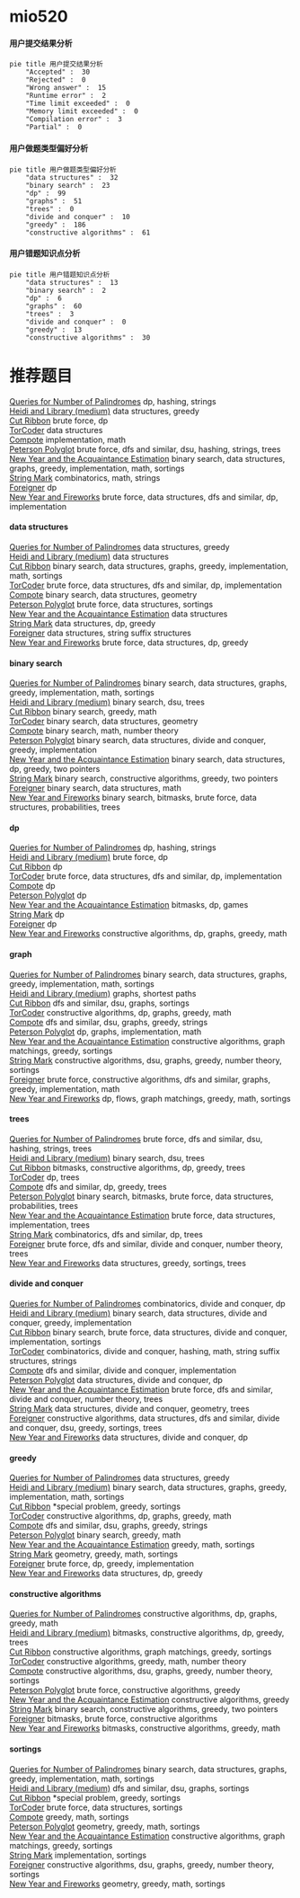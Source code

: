 # mio520
<!-- tabs:start -->
#### **用户提交结果分析**

```mermaid
pie title 用户提交结果分析
    "Accepted" :  30
    "Rejected" :  0
    "Wrong answer" :  15
    "Runtime error" :  2
    "Time limit exceeded" :  0
    "Memory limit exceeded" :  0
    "Compilation error" :  3
    "Partial" :  0
```
#### **用户做题类型偏好分析**

```mermaid
pie title 用户做题类型偏好分析
    "data structures" :  32
    "binary search" :  23
    "dp" :  99
    "graphs" :  51
    "trees" :  0
    "divide and conquer" :  10
    "greedy" :  186
    "constructive algorithms" :  61
```
#### **用户错题知识点分析**

```mermaid
pie title 用户错题知识点分析
    "data structures" :  13
    "binary search" :  2
    "dp" :  6
    "graphs" :  60
    "trees" :  3
    "divide and conquer" :  0
    "greedy" :  13
    "constructive algorithms" :  30
```
<!-- tabs:end -->
# 推荐题目
[Queries for Number of Palindromes](http://codeforces.com/problemset/problem/245/H)		dp,
                        hashing,
                        strings		  
[Heidi and Library (medium)](http://codeforces.com/problemset/problem/802/B)		data structures,
                        greedy		  
[Cut Ribbon](http://codeforces.com/problemset/problem/189/A)		brute force,
                        dp		  
[TorCoder](http://codeforces.com/problemset/problem/240/F)		data structures		  
[Compote](http://codeforces.com/problemset/problem/746/A)		implementation,
                        math		  
[Peterson Polyglot](http://codeforces.com/problemset/problem/778/C)		brute force,
                        dfs and similar,
                        dsu,
                        hashing,
                        strings,
                        trees		  
[New Year and the Acquaintance Estimation](http://codeforces.com/problemset/problem/1091/E)		binary search,
                        data structures,
                        graphs,
                        greedy,
                        implementation,
                        math,
                        sortings		  
[String Mark](http://codeforces.com/problemset/problem/895/D)		combinatorics,
                        math,
                        strings		  
[Foreigner](http://codeforces.com/problemset/problem/1142/D)		dp		  
[New Year and Fireworks](http://codeforces.com/problemset/problem/750/D)		brute force,
                        data structures,
                        dfs and similar,
                        dp,
                        implementation		  
<!-- tabs:start -->
#### **data structures**
[Queries for Number of Palindromes](http://codeforces.com/problemset/problem/802/B)		data structures,
                        greedy		  
[Heidi and Library (medium)](http://codeforces.com/problemset/problem/240/F)		data structures		  
[Cut Ribbon](http://codeforces.com/problemset/problem/1091/E)		binary search,
                        data structures,
                        graphs,
                        greedy,
                        implementation,
                        math,
                        sortings		  
[TorCoder](http://codeforces.com/problemset/problem/750/D)		brute force,
                        data structures,
                        dfs and similar,
                        dp,
                        implementation		  
[Compote](http://codeforces.com/problemset/problem/1446/F)		binary search,
                        data structures,
                        geometry		  
[Peterson Polyglot](http://codeforces.com/problemset/problem/1320/C)		brute force,
                        data structures,
                        sortings		  
[New Year and the Acquaintance Estimation](http://codeforces.com/problemset/problem/587/E)		data structures		  
[String Mark](https://codeforces.com/contest/956/problem/C)		data structures,
                        dp,
                        greedy		  
[Foreigner](http://codeforces.com/problemset/problem/741/E)		data structures,
                        string suffix structures		  
[New Year and Fireworks](http://codeforces.com/problemset/problem/1313/C1)		brute force,
                        data structures,
                        dp,
                        greedy		  
#### **binary search**
[Queries for Number of Palindromes](http://codeforces.com/problemset/problem/1091/E)		binary search,
                        data structures,
                        graphs,
                        greedy,
                        implementation,
                        math,
                        sortings		  
[Heidi and Library (medium)](http://codeforces.com/problemset/problem/444/E)		binary search,
                        dsu,
                        trees		  
[Cut Ribbon](http://codeforces.com/problemset/problem/1250/L)		binary search,
                        greedy,
                        math		  
[TorCoder](http://codeforces.com/problemset/problem/1446/F)		binary search,
                        data structures,
                        geometry		  
[Compote](https://codeforces.com/contest/1240/problem/E)		binary search,
                        math,
                        number theory		  
[Peterson Polyglot](http://codeforces.com/problemset/problem/1439/C)		binary search,
                        data structures,
                        divide and conquer,
                        greedy,
                        implementation		  
[New Year and the Acquaintance Estimation](http://codeforces.com/problemset/problem/1492/C)		binary search,
                        data structures,
                        dp,
                        greedy,
                        two pointers		  
[String Mark](http://codeforces.com/problemset/problem/1463/D)		binary search,
                        constructive algorithms,
                        greedy,
                        two pointers		  
[Foreigner](http://codeforces.com/problemset/problem/1490/G)		binary search,
                        data structures,
                        math		  
[New Year and Fireworks](http://codeforces.com/problemset/problem/1479/D)		binary search,
                        bitmasks,
                        brute force,
                        data structures,
                        probabilities,
                        trees		  
#### **dp**
[Queries for Number of Palindromes](http://codeforces.com/problemset/problem/245/H)		dp,
                        hashing,
                        strings		  
[Heidi and Library (medium)](http://codeforces.com/problemset/problem/189/A)		brute force,
                        dp		  
[Cut Ribbon](http://codeforces.com/problemset/problem/1142/D)		dp		  
[TorCoder](http://codeforces.com/problemset/problem/750/D)		brute force,
                        data structures,
                        dfs and similar,
                        dp,
                        implementation		  
[Compote](http://codeforces.com/problemset/problem/436/D)		dp		  
[Peterson Polyglot](http://codeforces.com/problemset/problem/82/D)		dp		  
[New Year and the Acquaintance Estimation](http://codeforces.com/problemset/problem/377/C)		bitmasks,
                        dp,
                        games		  
[String Mark](http://codeforces.com/problemset/problem/10/D)		dp		  
[Foreigner](http://codeforces.com/problemset/problem/852/E)		dp		  
[New Year and Fireworks](http://codeforces.com/problemset/problem/850/D)		constructive algorithms,
                        dp,
                        graphs,
                        greedy,
                        math		  
#### **graph**
[Queries for Number of Palindromes](http://codeforces.com/problemset/problem/1091/E)		binary search,
                        data structures,
                        graphs,
                        greedy,
                        implementation,
                        math,
                        sortings		  
[Heidi and Library (medium)](http://codeforces.com/problemset/problem/29/E)		graphs,
                        shortest paths		  
[Cut Ribbon](https://codeforces.com/contest/1243/problem/D)		dfs and similar,
                        dsu,
                        graphs,
                        sortings		  
[TorCoder](http://codeforces.com/problemset/problem/850/D)		constructive algorithms,
                        dp,
                        graphs,
                        greedy,
                        math		  
[Compote](http://codeforces.com/problemset/problem/939/D)		dfs and similar,
                        dsu,
                        graphs,
                        greedy,
                        strings		  
[Peterson Polyglot](http://codeforces.com/problemset/problem/704/C)		dp,
                        graphs,
                        implementation,
                        math		  
[New Year and the Acquaintance Estimation](http://codeforces.com/problemset/problem/1360/C)		constructive algorithms,
                        graph matchings,
                        greedy,
                        sortings		  
[String Mark](http://codeforces.com/problemset/problem/1513/D)		constructive algorithms,
                        dsu,
                        graphs,
                        greedy,
                        number theory,
                        sortings		  
[Foreigner](http://codeforces.com/problemset/problem/1487/C)		brute force,
                        constructive algorithms,
                        dfs and similar,
                        graphs,
                        greedy,
                        implementation,
                        math		  
[New Year and Fireworks](http://codeforces.com/problemset/problem/1437/C)		dp,
                        flows,
                        graph matchings,
                        greedy,
                        math,
                        sortings		  
#### **trees**
[Queries for Number of Palindromes](http://codeforces.com/problemset/problem/778/C)		brute force,
                        dfs and similar,
                        dsu,
                        hashing,
                        strings,
                        trees		  
[Heidi and Library (medium)](http://codeforces.com/problemset/problem/444/E)		binary search,
                        dsu,
                        trees		  
[Cut Ribbon](http://codeforces.com/problemset/problem/429/C)		bitmasks,
                        constructive algorithms,
                        dp,
                        greedy,
                        trees		  
[TorCoder](http://codeforces.com/problemset/problem/735/E)		dp,
                        trees		  
[Compote](http://codeforces.com/problemset/problem/274/B)		dfs and similar,
                        dp,
                        greedy,
                        trees		  
[Peterson Polyglot](http://codeforces.com/problemset/problem/1479/D)		binary search,
                        bitmasks,
                        brute force,
                        data structures,
                        probabilities,
                        trees		  
[New Year and the Acquaintance Estimation](http://codeforces.com/problemset/problem/1511/C)		brute force,
                        data structures,
                        implementation,
                        trees		  
[String Mark](http://codeforces.com/problemset/problem/1499/F)		combinatorics,
                        dfs and similar,
                        dp,
                        trees		  
[Foreigner](http://codeforces.com/problemset/problem/1491/E)		brute force,
                        dfs and similar,
                        divide and conquer,
                        number theory,
                        trees		  
[New Year and Fireworks](http://codeforces.com/problemset/problem/1466/D)		data structures,
                        greedy,
                        sortings,
                        trees		  
#### **divide and conquer**
[Queries for Number of Palindromes](https://codeforces.com/contest/810/problem/E)		combinatorics,
                        divide and conquer,
                        dp		  
[Heidi and Library (medium)](http://codeforces.com/problemset/problem/1439/C)		binary search,
                        data structures,
                        divide and conquer,
                        greedy,
                        implementation		  
[Cut Ribbon](http://codeforces.com/problemset/problem/1461/D)		binary search,
                        brute force,
                        data structures,
                        divide and conquer,
                        implementation,
                        sortings		  
[TorCoder](http://codeforces.com/problemset/problem/1466/G)		combinatorics,
                        divide and conquer,
                        hashing,
                        math,
                        string suffix structures,
                        strings		  
[Compote](http://codeforces.com/problemset/problem/1490/D)		dfs and similar,
                        divide and conquer,
                        implementation		  
[Peterson Polyglot](https://codeforces.com/contest/1483/problem/C)		data structures,
                        divide and conquer,
                        dp		  
[New Year and the Acquaintance Estimation](http://codeforces.com/problemset/problem/1491/E)		brute force,
                        dfs and similar,
                        divide and conquer,
                        number theory,
                        trees		  
[String Mark](http://codeforces.com/problemset/problem/1303/G)		data structures,
                        divide and conquer,
                        geometry,
                        trees		  
[Foreigner](http://codeforces.com/problemset/problem/1494/D)		constructive algorithms,
                        data structures,
                        dfs and similar,
                        divide and conquer,
                        dsu,
                        greedy,
                        sortings,
                        trees		  
[New Year and Fireworks](http://codeforces.com/problemset/problem/1482/E)		data structures,
                        divide and conquer,
                        dp		  
#### **greedy**
[Queries for Number of Palindromes](http://codeforces.com/problemset/problem/802/B)		data structures,
                        greedy		  
[Heidi and Library (medium)](http://codeforces.com/problemset/problem/1091/E)		binary search,
                        data structures,
                        graphs,
                        greedy,
                        implementation,
                        math,
                        sortings		  
[Cut Ribbon](http://codeforces.com/problemset/problem/1346/C)		*special problem,
                        greedy,
                        sortings		  
[TorCoder](http://codeforces.com/problemset/problem/850/D)		constructive algorithms,
                        dp,
                        graphs,
                        greedy,
                        math		  
[Compote](http://codeforces.com/problemset/problem/939/D)		dfs and similar,
                        dsu,
                        graphs,
                        greedy,
                        strings		  
[Peterson Polyglot](http://codeforces.com/problemset/problem/1250/L)		binary search,
                        greedy,
                        math		  
[New Year and the Acquaintance Estimation](http://codeforces.com/problemset/problem/1197/A)		greedy,
                        math,
                        sortings		  
[String Mark](https://codeforces.com/contest/1496/problem/C)		geometry,
                        greedy,
                        math,
                        sortings		  
[Foreigner](http://codeforces.com/problemset/problem/1070/G)		brute force,
                        dp,
                        greedy,
                        implementation		  
[New Year and Fireworks](https://codeforces.com/contest/956/problem/C)		data structures,
                        dp,
                        greedy		  
#### **constructive algorithms**
[Queries for Number of Palindromes](http://codeforces.com/problemset/problem/850/D)		constructive algorithms,
                        dp,
                        graphs,
                        greedy,
                        math		  
[Heidi and Library (medium)](http://codeforces.com/problemset/problem/429/C)		bitmasks,
                        constructive algorithms,
                        dp,
                        greedy,
                        trees		  
[Cut Ribbon](http://codeforces.com/problemset/problem/1360/C)		constructive algorithms,
                        graph matchings,
                        greedy,
                        sortings		  
[TorCoder](https://codeforces.com/contest/1150/problem/C)		constructive algorithms,
                        greedy,
                        math,
                        number theory		  
[Compote](http://codeforces.com/problemset/problem/1513/D)		constructive algorithms,
                        dsu,
                        graphs,
                        greedy,
                        number theory,
                        sortings		  
[Peterson Polyglot](http://codeforces.com/problemset/problem/1364/C)		brute force,
                        constructive algorithms,
                        greedy		  
[New Year and the Acquaintance Estimation](http://codeforces.com/problemset/problem/1493/A)		constructive algorithms,
                        greedy		  
[String Mark](http://codeforces.com/problemset/problem/1463/D)		binary search,
                        constructive algorithms,
                        greedy,
                        two pointers		  
[Foreigner](https://codeforces.com/contest/1456/problem/B)		bitmasks,
                        brute force,
                        constructive algorithms		  
[New Year and Fireworks](http://codeforces.com/problemset/problem/1492/D)		bitmasks,
                        constructive algorithms,
                        greedy,
                        math		  
#### **sortings**
[Queries for Number of Palindromes](http://codeforces.com/problemset/problem/1091/E)		binary search,
                        data structures,
                        graphs,
                        greedy,
                        implementation,
                        math,
                        sortings		  
[Heidi and Library (medium)](https://codeforces.com/contest/1243/problem/D)		dfs and similar,
                        dsu,
                        graphs,
                        sortings		  
[Cut Ribbon](http://codeforces.com/problemset/problem/1346/C)		*special problem,
                        greedy,
                        sortings		  
[TorCoder](http://codeforces.com/problemset/problem/1320/C)		brute force,
                        data structures,
                        sortings		  
[Compote](http://codeforces.com/problemset/problem/1197/A)		greedy,
                        math,
                        sortings		  
[Peterson Polyglot](https://codeforces.com/contest/1496/problem/C)		geometry,
                        greedy,
                        math,
                        sortings		  
[New Year and the Acquaintance Estimation](http://codeforces.com/problemset/problem/1360/C)		constructive algorithms,
                        graph matchings,
                        greedy,
                        sortings		  
[String Mark](http://codeforces.com/problemset/problem/1137/A)		implementation,
                        sortings		  
[Foreigner](http://codeforces.com/problemset/problem/1513/D)		constructive algorithms,
                        dsu,
                        graphs,
                        greedy,
                        number theory,
                        sortings		  
[New Year and Fireworks](https://codeforces.com/contest/1496/problem/C)		geometry,
                        greedy,
                        math,
                        sortings		  
<!-- tabs:end -->
